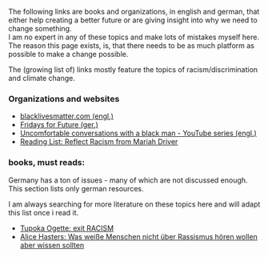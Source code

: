 The following links are books and organizations, in english and german, that either help creating a better future or are giving insight into why we need to change something.  
I am no expert in any of these topics and make lots of mistakes myself here. The reason this page exists, is, that there needs to be as much platform as possible to make a change possible.

The (growing list of) links mostly feature the topics of racism/discrimination and climate change. 
 
### Organizations and websites

- [blacklivesmatter.com (engl.)](https://blacklivesmatters.com/#)
- [Fridays for Future (ger.)](https://fridaysforfuture.de/)
- [Uncomfortable conversations with a black man - YouTube series (engl.)](https://www.youtube.com/watch?v=h8jUA7JBkF4)
- [Reading List: Reflect Racism from Mariah Driver](https://us10.campaign-archive.com/home/?u=ddd1c0129366881cd60ba26ad&id=f7b5314a5a)

### books, must reads:

Germany has a ton of issues - many of which are not discussed enough.  
This section lists only german resources.

I am always searching for more literature on these topics here and will adapt this list once i read it.  

- [Tupoka Ogette: exit RACISM](https://www.exitracism.de/)
- [Alice Hasters: Was weiße Menschen nicht über Rassismus hören wollen aber wissen sollten](https://www.hanser-literaturverlage.de/buch/was-weisse-menschen-nicht-ueber-rassismus-hoeren-wollen/978-3-446-26425-0/)

